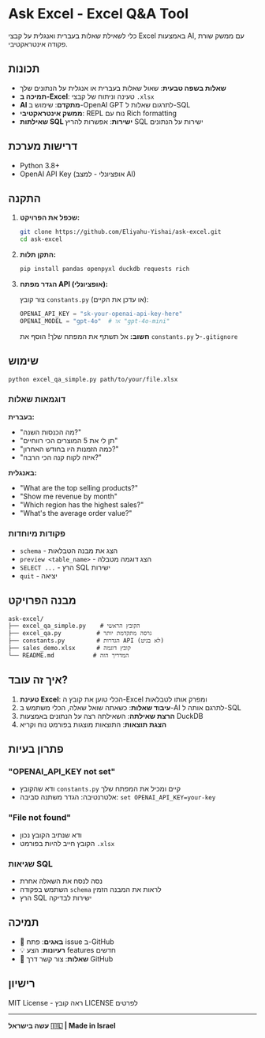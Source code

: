 # Ask Excel - Excel Q&A Tool

כלי לשאילת שאלות בעברית ואנגלית על קבצי Excel באמצעות AI, עם ממשק שורת פקודה אינטראקטיבי.

## תכונות

- **שאלות בשפה טבעית**: שאול שאלות בעברית או אנגלית על הנתונים שלך
- **תמיכה ב-Excel**: טעינה וניתוח של קבצי `.xlsx`
- **AI מתקדם**: שימוש ב-OpenAI GPT לתרגום שאלות ל-SQL
- **ממשק אינטראקטיבי**: REPL נוח עם Rich formatting
- **שאילתות SQL ישירות**: אפשרות להריץ SQL ישירות על הנתונים

## דרישות מערכת

- Python 3.8+
- OpenAI API Key (אופציונלי - למצב AI)

## התקנה

1. **שכפל את הפרויקט:**
   ```bash
   git clone https://github.com/Eliyahu-Yishai/ask-excel.git
   cd ask-excel
   ```

2. **התקן תלות:**
   ```bash
   pip install pandas openpyxl duckdb requests rich
   ```

3. **הגדר מפתח API (אופציונלי):**
   
   צור קובץ `constants.py` (או עדכן את הקיים):
   ```python
   OPENAI_API_KEY = "sk-your-openai-api-key-here"
   OPENAI_MODEL = "gpt-4o"  # או "gpt-4o-mini"
   ```

   **חשוב:** אל תשתף את המפתח שלך! הוסף את `constants.py` ל-`.gitignore`

## שימוש

```bash
python excel_qa_simple.py path/to/your/file.xlsx
```

### דוגמאות שאלות

**בעברית:**
- "מה הכנסות השנה?"
- "תן לי את 5 המוצרים הכי רווחיים"
- "כמה הזמנות היו בחודש האחרון?"
- "איזה לקוח קנה הכי הרבה?"

**באנגלית:**
- "What are the top selling products?"
- "Show me revenue by month"
- "Which region has the highest sales?"
- "What's the average order value?"

### פקודות מיוחדות

- `schema` - הצג את מבנה הטבלאות
- `preview <table_name>` - הצג דוגמה מטבלה
- `SELECT ...` - הרץ SQL ישירות
- `quit` - יציאה

## מבנה הפרויקט

```
ask-excel/
├── excel_qa_simple.py    # הקובץ הראשי
├── excel_qa.py          # גרסה מתקדמת יותר
├── constants.py         # הגדרות API (לא בגיט)
├── sales_demo.xlsx      # קובץ דוגמה
└── README.md           # המדריך הזה
```

## איך זה עובד?

1. **טעינת Excel**: הכלי טוען את קובץ ה-Excel ומפרק אותו לטבלאות
2. **עיבוד שאלות**: כשאתה שואל שאלה, הכלי משתמש ב-AI לתרגם אותה ל-SQL
3. **הרצת שאילתה**: השאילתה רצה על הנתונים באמצעות DuckDB
4. **הצגת תוצאות**: התוצאות מוצגות בפורמט נוח וקריא

## פתרון בעיות

### "OPENAI_API_KEY not set"
- ודא שהקובץ `constants.py` קיים ומכיל את המפתח שלך
- אלטרנטיבה: הגדר משתנה סביבה: `set OPENAI_API_KEY=your-key`

### "File not found"
- ודא שנתיב הקובץ נכון
- הקובץ חייב להיות בפורמט `.xlsx`

### שגיאות SQL
- נסה לנסח את השאלה אחרת
- השתמש בפקודה `schema` לראות את המבנה הזמין
- הרץ SQL ישירות לבדיקה

## תמיכה

- 🐛 **באגים**: פתח issue ב-GitHub
- 💡 **רעיונות**: הצע features חדשים
- 📧 **שאלות**: צור קשר דרך GitHub

## רישיון

MIT License - ראה קובץ LICENSE לפרטים

---

**עשה בישראל 🇮🇱 | Made in Israel**